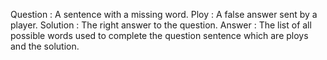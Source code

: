 Question : A sentence with a missing word.
Ploy : A false answer sent by a player.
Solution : The right answer to the question.
Answer : The list of all possible words used to complete the question sentence which are ploys and the solution.
